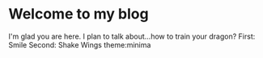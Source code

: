 # Welcome to my blog

I'm glad you are here. I plan to talk about...how to train your dragon? 
First: Smile
Second: Shake Wings
theme:minima
